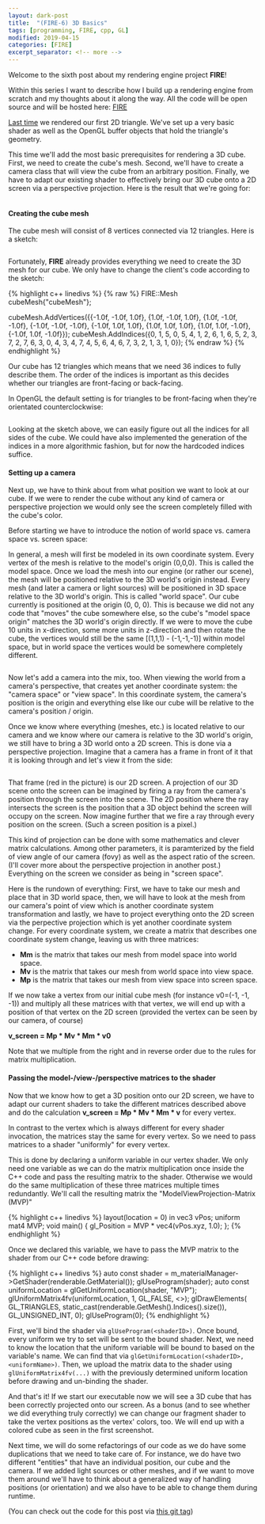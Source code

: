 ```yaml
---
layout: dark-post
title:  "(FIRE-6) 3D Basics"
tags: [programming, FIRE, cpp, GL]
modified: 2019-04-15
categories: [FIRE]
excerpt_separator: <!-- more -->
---
```


Welcome to the sixth post about my rendering engine project **FIRE**!

Within this series I want to describe how I build up a rendering engine from scratch and my thoughts about it along the way.
All the code will be open source and will be hosted here: [FIRE](https://github.com/markusrothe/FIRE)

[Last time](https://www.markusrothe.dev/fire/2019/03/24/FIRE-5-Rendering-a-triangle.html) we rendered our first 2D triangle. 
We've set up a very basic shader as well as the OpenGL buffer objects that hold the triangle's geometry.

This time we'll add the most basic prerequisites for rendering a 3D cube.
First, we need to create the cube's mesh. 
Second, we'll have to create a camera class that will view the cube from an arbitrary position. 
Finally, we have to adapt our existing shader to effectively bring our 3D cube onto a 2D screen via a perspective projection. 
Here is the result that we're going for:

<figure>
	<img src="/images/FIRE-6-Cube.PNG" alt="">
</figure>

<!-- more -->

#### Creating the cube mesh

The cube mesh will consist of 8 vertices connected via 12 triangles. Here is a sketch:

<figure>
	<img src="/images/FIRE-6-CubeMesh.png" alt="">
</figure>

Fortunately, **FIRE** already provides everything we need to create the 3D mesh for our cube. 
We only have to change the client's code according to the sketch:

{% highlight c++ linedivs %}
{% raw %}
FIRE::Mesh cubeMesh{"cubeMesh"}; 

cubeMesh.AddVertices({{-1.0f, -1.0f, 1.0f},
                      {1.0f, -1.0f, 1.0f},
                      {1.0f, -1.0f, -1.0f},
                      {-1.0f, -1.0f, -1.0f},
                      {-1.0f, 1.0f, 1.0f},
                      {1.0f, 1.0f, 1.0f},
                      {1.0f, 1.0f, -1.0f},
                      {-1.0f, 1.0f, -1.0f}});
cubeMesh.AddIndices({0, 1, 5, 0, 5, 4,
                     1, 2, 6, 1, 6, 5,
                     2, 3, 7, 2, 7, 6,
                     3, 0, 4, 3, 4, 7,
                     4, 5, 6, 4, 6, 7,
                     3, 2, 1, 3, 1, 0});
{% endraw %}
{% endhighlight %}

Our cube has 12 triangles which means that we need 36 indices to fully describe them. The order of the indices is important as this decides whether our triangles are front-facing or back-facing. 

In OpenGL the default setting is for triangles to be front-facing when they're orientated counterclockwise:

<figure>
	<img src="/images/FIRE-6-CubeIndices.png" alt="">
</figure>

Looking at the sketch above, we can easily figure out all the indices for all sides of the cube.
We could have also implemented the generation of the indices in a more algorithmic fashion, but for now the hardcoded indices suffice.

#### Setting up a camera

Next up, we have to think about from what position we want to look at our cube. 
If we were to render the cube without any kind of camera or perspective projection we would only see the screen completely filled with the cube's color. 

Before starting we have to introduce the notion of world space vs. camera space vs. screen space:

In general, a mesh will first be modeled in its own coordinate system. 
Every vertex of the mesh is relative to the model's origin (0,0,0).
This is called the model space.
Once we load the mesh into our engine (or rather our scene), the mesh will be positioned relative to the 3D world's origin instead. 
Every mesh (and later a camera or light sources) will be positioned in 3D space relative to the 3D world's origin.
This is called "world space". Our cube currently is positioned at the origin (0, 0, 0). This is because we did not any code that "moves" the cube somewhere else, so the cube's "model space origin" matches the 3D world's origin directly. 
If we were to move the cube 10 units in x-direction, some more units in z-direction and then rotate the cube, the vertices would still be the same [(1,1,1) - (-1,-1,-1)] within model space, but in world space the vertices would be somewhere completely different.

<figure>
	<img src="/images/FIRE-6-WorldSpace.png" alt="">
</figure>

Now let's add a camera into the mix, too. When viewing the world from a camera's perspective, that creates yet another coordinate system: the "camera space" or "view space". In this coordinate system, the camera's position is the origin and everything else like our cube will be relative to the camera's position / origin.

Once we know where everything (meshes, etc.) is located relative to our camera and we know where our camera is relative to the 3D world's origin, we still have to bring a 3D world onto a 2D screen. 
This is done via a perspective projection.
Imagine that a camera has a frame in front of it that it is looking through and let's view it from the side:

<figure>
	<img src="/images/FIRE-6-Camera.PNG" alt="">
</figure>

That frame (red in the picture) is our 2D screen. 
A projection of our 3D scene onto the screen can be imagined by firing a ray from the camera's position through the screen into the scene. 
The 2D position where the ray intersects the screen is the position that a 3D object behind the screen will occupy on the screen.
Now imagine further that we fire a ray through every position on the screen. (Such a screen position is a pixel.)

This kind of projection can be done with some mathematics and clever matrix calculations. Among other parameters, it is paramterized by the field of view angle of our camera (fovy) as well as the aspect ratio of the screen.
(I'll cover more about the perspective projection in another post.)
Everything on the screen we consider as being in "screen space".

Here is the rundown of everything: First, we have to take our mesh and place that in 3D world space, then, we will have to look at the mesh from our camera's point of view which is another coordinate system transformation and lastly, we have to project everything onto the 2D screen via the perpective projection which is yet another coordinate system change. For every coordinate system, we create a matrix that describes one coordinate system change, leaving us with three matrices: 
* **Mm** is the matrix that takes our mesh from model space into world space.
* **Mv** is the matrix that takes our mesh from world space into view space.
* **Mp** is the matrix that takes our mesh from view space into screen space.

If we now take a vertex from our initial cube mesh (for instance v0=(-1, -1, -1)) and multiply all these matrices with that vertex, we will end up with a position of that vertex on the 2D screen (provided the vertex can be seen by our camera, of course)

**v_screen = Mp * Mv * Mm * v0**

Note that we multiple from the right and in reverse order due to the rules for matrix multiplication.

#### Passing the model-/view-/perspective matrices to the shader

Now that we know how to get a 3D position onto our 2D screen, we have to adapt our current shaders to take the different matrices described above and do the calculation **v_screen = Mp * Mv * Mm * v** for every vertex.

In contrast to the vertex which is always different for every shader invocation, the matrices stay the same for every vertex. 
So we need to pass matrices to a shader "uniformly" for every vertex.

This is done by declaring a uniform variable in our vertex shader. 
We only need one variable as we can do the matrix multiplication once inside the C++ code and pass the resulting matrix to the shader.
Otherwise we would do the same multiplication of these three matrices multiple times redundantly.
We'll call the resulting matrix the "ModelViewProjection-Matrix (MVP)"

{% highlight c++ linedivs %}
layout(location = 0) in vec3 vPos;
uniform mat4 MVP;
void main() { 
    gl_Position = MVP * vec4(vPos.xyz, 1.0);
};
{% endhighlight %}

Once we declared this variable, we have to pass the MVP matrix to the shader from our C++ code before drawing:

{% highlight c++ linedivs %}
auto const shader = m_materialManager->GetShader(renderable.GetMaterial());
glUseProgram(shader);
auto const uniformLocation = glGetUniformLocation(shader, "MVP");
glUniformMatrix4fv(uniformLocation, 1, GL_FALSE, <<matrix data>>);
glDrawElements(
        GL_TRIANGLES, static_cast<GLsizei>(renderable.GetMesh().Indices().size()), GL_UNSIGNED_INT, 0);
glUseProgram(0);
{% endhighlight %}

First, we'll bind the shader via `glUseProgram(<shaderID>)`. Once bound, every uniform we try to set will be sent to the bound shader.
Next, we need to know the location that the uniform variable will be bound to based on the variable's name. We can find that via `glGetUniformLocation(<shaderID>, <uniformName>)`.
Then, we upload the matrix data to the shader using `glUniformMatrix4fv(...)` with the previously determined uniform location before drawing and un-binding the shader.

And that's it! If we start our executable now we will see a 3D cube that has been correctly projected onto our screen. As a bonus (and to see whether we did everything truly correctly) we can change our fragment shader to take the vertex positions as the vertex' colors, too. We will end up with a colored cube as seen in the first screenshot.

Next time, we will do some refactorings of our code as we do have some duplications that we need to take care of. For instance, we do have two different "entities" that have an individual position, our cube and the camera. If we added light sources or other meshes, and if we want to move them around we'll have to think about a generalized way of handling positions (or orientation) and we also have to be able to change them during runtime.

(You can check out the code for this post via [this git tag](https://github.com/markusrothe/FIRE/tree/FIRE-6))
